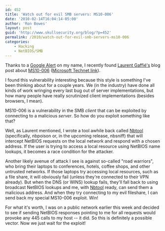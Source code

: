 ```yaml
---
id: 452
title: 'Watch out for evil SMB servers: MS10-006'
date: '2010-02-14T16:04:14-05:00'
author: 'Ron Bowes'
layout: post
guid: 'http://www.skullsecurity.org/blog/?p=452'
permalink: /2010/watch-out-for-evil-smb-servers-ms10-006
categories:
    - Hacking
    - NetBIOS/SMB
---
```


Thanks to a [Google Alert](http://www.google.ca/alerts) on my name, I recently found [Laurent Gaffié's](http://g-laurent.blogspot.com/) blog post about [MS10-006](http://g-laurent.blogspot.com/2010/02/more-details-on-ms10-006.html) ([Microsoft Technet link](http://blogs.technet.com/srd/archive/2010/02/09/ms10-006-and-ms10-012-smb-security-bulletins.aspx)).  
  
I found this vulnerability interesting because this style is something I've been thinking about for a couple years. We (in the industry) have done all kinds of work wringing every last bug out of server implementations, but how many people have really scrutinized client implementations (besides browsers, I mean).

MS10-006 is a vulnerability in the SMB *client* that can be exploited by connecting to a malicious *server*. So how do you exploit something like that?

Well, as Laurent mentioned, I wrote a tool awhile back called [Nbtool](http://www.skullsecurity.org/wiki/index.php/Nbtool) (specifically, nbpoison or, in the upcoming release, nbsniff) that will intercept NetBIOS requests on the local network and respond with a chosen address. If the user is trying to access a local resource using NetBIOS name lookups, it becomes a race condition for the attacker.

Another likely avenue of attack I see is against so-called "road warriors", who bring their laptops to conferences, hotels, coffee shops, and other untrusted networks. If those laptops try accessing local resources, such as a file share, it will obviously fail (unless they're connected to their VPN already). But when the DNS (or WINS) lookup fails, they'll fall back to using broadcast NetBIOS lookups and me, with [Nbtool](http://www.skullsecurity.org/wiki/index.php/Nbtool) ready, can send them a malicious address. And when they try connecting to my evil fileshare, I can send back my special MS10-006 exploit. Win!

For what it's worth, I was on a public network earlier this week and decided to see if sending NetBIOS responses pointing to me for all requests would provoke any 445 calls to my host -- it did. So this is definitely a possible vector. Now we just wait for the exploit!
